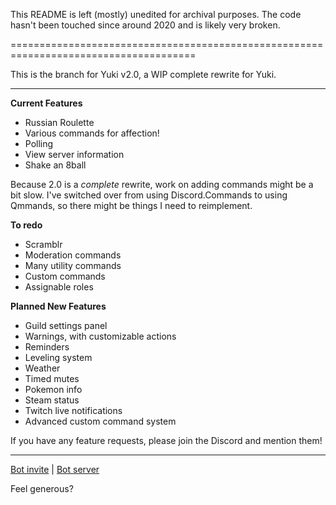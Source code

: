 This README is left (mostly) unedited for archival purposes.
The code hasn't been touched since around 2020 and is likely very broken.

======================================================================================

This is the branch for Yuki v2.0, a WIP complete rewrite for Yuki.

-----

**Current Features**

- Russian Roulette
- Various commands for affection!
- Polling
- View server information
- Shake an 8ball


Because 2.0 is a *complete* rewrite, work on adding commands might be a bit slow. I've switched over from using Discord.Commands to using Qmmands, so there might be things I need to reimplement.

**To redo**
- Scramblr
- Moderation commands
- Many utility commands
- Custom commands
- Assignable roles


**Planned New Features**
- Guild settings panel
- Warnings, with customizable actions
- Reminders
- Leveling system
- Weather
- Timed mutes
- Pokemon info
- Steam status
- Twitch live notifications
- Advanced custom command system


If you have any feature requests, please join the Discord and mention them!

-------
[Bot invite](https://discordapp.com/login?redirect_to=%2Foauth2%2Fauthorize%3Fclient_id%3D338887651677700098%26scope%3Dbot%26permissions%3D271690950) | [Bot server](https://discordapp.com/invite/qA4c4f3)


Feel generous?
